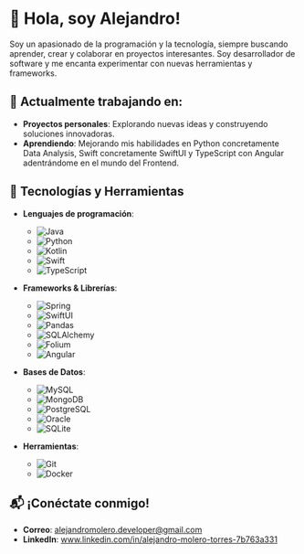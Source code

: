 
# 👋 Hola, soy Alejandro!

Soy un apasionado de la programación y la tecnología, siempre buscando aprender, crear y colaborar en proyectos interesantes. Soy desarrollador de software y me encanta experimentar con nuevas herramientas y frameworks.

## 🚀 Actualmente trabajando en:
- **Proyectos personales**: Explorando nuevas ideas y construyendo soluciones innovadoras.
- **Aprendiendo**: Mejorando mis habilidades en Python concretamente Data Analysis, Swift concretamente SwiftUI y TypeScript con Angular adentrándome en el mundo del Frontend.

## 🔧 Tecnologías y Herramientas
- **Lenguajes de programación**:
  - ![Java](https://img.shields.io/badge/Java-%23f7b700?style=flat&logo=java&logoColor=white)
  - ![Python](https://img.shields.io/badge/Python-%233776AB?style=flat&logo=python&logoColor=white)
  - ![Kotlin](https://img.shields.io/badge/Kotlin-%230095D5?style=flat&logo=kotlin&logoColor=white) 
  - ![Swift](https://img.shields.io/badge/Swift-%23f05138?style=flat&logo=swift&logoColor=white)
  - ![TypeScript](https://img.shields.io/badge/TypeScript-%23007ACC?style=flat&logo=typescript&logoColor=white)

- **Frameworks & Librerías**:
  - ![Spring](https://img.shields.io/badge/Spring-%236DB33F?style=flat&logo=spring&logoColor=white)
  - ![SwiftUI](https://img.shields.io/badge/SwiftUI-%23F05138?style=flat&logo=swift&logoColor=white)
  - ![Pandas](https://img.shields.io/badge/Pandas-%23150458?style=flat&logo=pandas&logoColor=white)
  - ![SQLAlchemy](https://img.shields.io/badge/SQLAlchemy-%2300B2A9?style=flat&logo=python&logoColor=white)
  - ![Folium](https://img.shields.io/badge/Folium-%23000000?style=flat&logo=python&logoColor=white)
  - ![Angular](https://img.shields.io/badge/Angular-%23E23237?style=flat&logo=angular&logoColor=white)

 
- **Bases de Datos**:
  - ![MySQL](https://img.shields.io/badge/MySQL-%234479A1?style=flat&logo=mysql&logoColor=white)
  - ![MongoDB](https://img.shields.io/badge/MongoDB-%2300A000?style=flat&logo=mongodb&logoColor=white)
  - ![PostgreSQL](https://img.shields.io/badge/PostgreSQL-%2300579C?style=flat&logo=postgresql&logoColor=white)
  - ![Oracle](https://img.shields.io/badge/Oracle-%23F80000?style=flat&logo=oracle&logoColor=white)
  - ![SQLite](https://img.shields.io/badge/SQLite-%2307405B?style=flat&logo=sqlite&logoColor=white)


- **Herramientas**:
  - ![Git](https://img.shields.io/badge/Git-%23F05032?style=flat&logo=git&logoColor=white) 
  - ![Docker](https://img.shields.io/badge/Docker-%230db7ed?style=flat&logo=docker&logoColor=white) 

## 📬 ¡Conéctate conmigo!
- **Correo**: alejandromolero.developer@gmail.com
- **LinkedIn**: www.linkedin.com/in/alejandro-molero-torres-7b763a331
